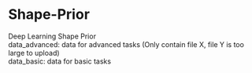 # Shape-Prior
Deep Learning Shape Prior  
data_advanced: data for advanced tasks (Only contain file X, file Y is too large to upload)  
data_basic: data for basic tasks
